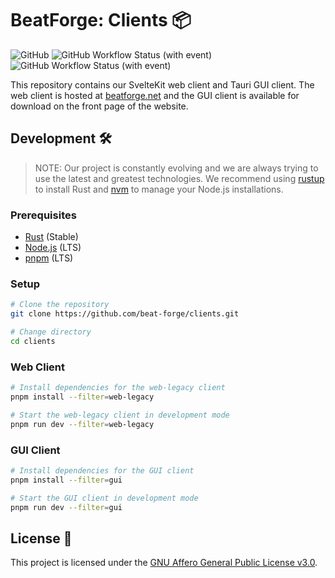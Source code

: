 # BeatForge: Clients 📦

![GitHub](https://img.shields.io/github/license/beat-forge/clients) ![GitHub Workflow Status (with event)](https://img.shields.io/github/actions/workflow/status/beat-forge/clients/staging-web.yml?label=web)
![GitHub Workflow Status (with event)](https://img.shields.io/github/actions/workflow/status/beat-forge/clients/build-gui.yml?label=gui)

This repository contains our SvelteKit web client and Tauri GUI client. The web client is hosted at [beatforge.net](https://beatforge.net) and the GUI client is available for download on the front page of the website.

## Development 🛠️

> NOTE: Our project is constantly evolving and we are always trying to use the latest and greatest technologies. We recommend using [rustup](https://rustup.rs/) to install Rust and [nvm](https://nvm.sh/) to manage your Node.js installations.

### Prerequisites

- [Rust](https://www.rust-lang.org/) (Stable)
- [Node.js](https://nodejs.org/en/) (LTS)
- [pnpm](https://pnpm.io/) (LTS)

### Setup

```bash
# Clone the repository
git clone https://github.com/beat-forge/clients.git

# Change directory
cd clients
```

### Web Client

```bash
# Install dependencies for the web-legacy client
pnpm install --filter=web-legacy

# Start the web-legacy client in development mode
pnpm run dev --filter=web-legacy
```

### GUI Client

```bash
# Install dependencies for the GUI client
pnpm install --filter=gui

# Start the GUI client in development mode
pnpm run dev --filter=gui
```

## License 📝

This project is licensed under the [GNU Affero General Public License v3.0](LICENSE).
